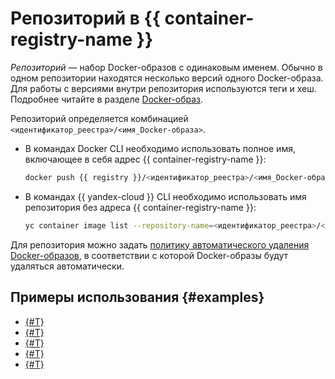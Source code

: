 # Репозиторий в {{ container-registry-name }}

_Репозиторий_ — набор Docker-образов с одинаковым именем. Обычно в одном репозитории находятся несколько версий одного Docker-образа. Для работы с версиями внутри репозитория используются теги и хеш. Подробнее читайте в разделе [Docker-образ](docker-image.md).

Репозиторий определяется комбинацией `<идентификатор_реестра>/<имя_Docker-образа>`.

* В командах Docker CLI необходимо использовать полное имя, включающее в себя адрес {{ container-registry-name }}:

  ```bash
  docker push {{ registry }}/<идентификатор_реестра>/<имя_Docker-образа>
  ```

* В командах {{ yandex-cloud }} CLI необходимо использовать имя репозитория без адреса {{ container-registry-name }}:

  ```bash
  yc container image list --repository-name=<идентификатор_реестра>/<имя_Docker-образа>
  ```

Для репозитория можно задать [политику автоматического удаления Docker-образов](lifecycle-policy.md), в соответствии с которой Docker-образы будут удаляться автоматически.

## Примеры использования {#examples}

* [{#T}](../tutorials/run-docker-on-vm/index.md)
* [{#T}](../tutorials/sign-cr-with-cosign.md)
* [{#T}](../tutorials/fault-tolerance.md)
* [{#T}](../tutorials/grpc-node.md)
* [{#T}](../tutorials/deploy-app-container.md)
